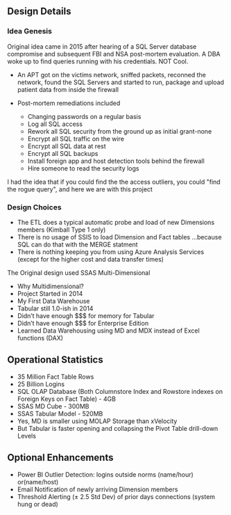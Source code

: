 <h2>Design Details</h2>

<h3>Idea Genesis</h3>
Original idea came in 2015 after hearing of a SQL Server database compromise and subsequent FBI
and NSA post-mortem evaluation. A DBA woke up to find queries running with his credentials. NOT Cool.

* An APT got on the victims network, sniffed packets, reconned the network, found the SQL Servers and started to run, 
package and upload patient data from inside the firewall

* Post-mortem remediations included
  * Changing passwords on a regular basis
  * Log all SQL access
  * Rework all SQL security from the ground up as initial grant-none
  * Encrypt all SQL traffic on the wire
  * Encrypt all SQL data at rest
  * Encrypt all SQL backups
  * Install foreign app and host detection tools behind the firewall
  * Hire someone to read the security logs

I had the idea that if you could find the the access outliers, you could "find the rogue query", and here we are with this project

<h3>Design Choices</h3>

* The ETL does a typical automatic probe and load of new Dimensions members (Kimball Type 1 only)
* There is no usage of SSIS to load Dimension and Fact tables ...because SQL can do that with the MERGE statment
* There is nothing keeping you from using Azure Analysis Services (except for the higher cost and data transfer times)<br>

The Original design used SSAS Multi-Dimensional

* Why Multidimensional?
* Project Started in 2014 
* My First Data Warehouse
* Tabular still 1.0-ish in 2014
* Didn’t have enough $$$ for memory for Tabular
* Didn’t have enough $$$ for Enterprise Edition
* Learned Data Warehousing using MD and MDX instead of Excel functions (DAX)

<h2> Operational Statistics</h2>

* 35 Million Fact Table Rows
* 25 Billion Logins
* SQL OLAP Database (Both Columnstore Index and Rowstore indexes on Foreign Keys on Fact Table)  - 4GB
* SSAS MD Cube - 300MB
* SSAS Tabular Model - 520MB
* Yes, MD is smaller using MOLAP Storage than xVelocity 
* But Tabular is faster opening and collapsing the Pivot Table drill-down Levels

<h2> Optional Enhancements</h2>

* Power BI Outlier Detection: logins outside norms (name/hour) or(name/host)
* Email Notification of newly arriving Dimension members
* Threshold Alerting (± 2.5 Std Dev) of prior days connections (system hung or dead)
